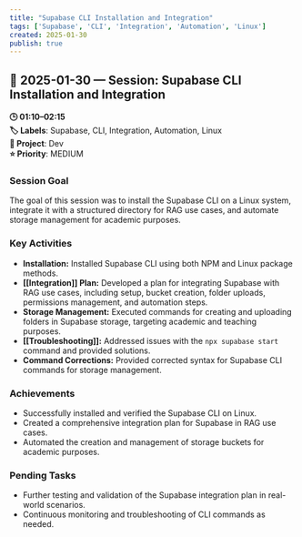 ```yaml
---
title: "Supabase CLI Installation and Integration"
tags: ['Supabase', 'CLI', 'Integration', 'Automation', 'Linux']
created: 2025-01-30
publish: true
---
```


## 📅 2025-01-30 — Session: Supabase CLI Installation and Integration

**🕒 01:10–02:15**  
**🏷️ Labels**: Supabase, CLI, Integration, Automation, Linux  
**📂 Project**: Dev  
**⭐ Priority**: MEDIUM  


### Session Goal
The goal of this session was to install the Supabase CLI on a Linux system, integrate it with a structured directory for RAG use cases, and automate storage management for academic purposes.

### Key Activities
- **Installation:** Installed Supabase CLI using both NPM and Linux package methods.
- **[[Integration]] Plan:** Developed a plan for integrating Supabase with RAG use cases, including setup, bucket creation, folder uploads, permissions management, and automation steps.
- **Storage Management:** Executed commands for creating and uploading folders in Supabase storage, targeting academic and teaching purposes.
- **[[Troubleshooting]]:** Addressed issues with the `npx supabase start` command and provided solutions.
- **Command Corrections:** Provided corrected syntax for Supabase CLI commands for storage management.

### Achievements
- Successfully installed and verified the Supabase CLI on Linux.
- Created a comprehensive integration plan for Supabase in RAG use cases.
- Automated the creation and management of storage buckets for academic purposes.

### Pending Tasks
- Further testing and validation of the Supabase integration plan in real-world scenarios.
- Continuous monitoring and troubleshooting of CLI commands as needed.
